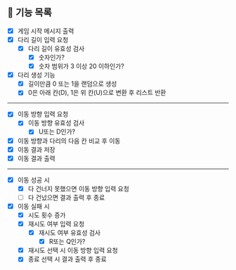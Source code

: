 ## 🎯 기능 목록
- [X] 게임 시작 메시지 출력
- [X] 다리 길이 입력 요청
    - [X] 다리 길이 유효성 검사
        - [X] 숫자인가?
        - [X] 숫자 범위가 3 이상 20 이하인가?
- [X] 다리 생성 기능
    - [X] 길이만큼 0 또는 1을 랜덤으로 생성
    - [X] 0은 아래 칸(D), 1은 위 칸(U)으로 변환 후 리스트 반환
---
- [X] 이동 방향 입력 요청
    - [X] 이동 방향 유효성 검사
        - [X] U또는 D인가?
- [X] 이동 방향과 다리의 다음 칸 비교 후 이동
- [X] 이동 결과 저장
- [X] 이동 결과 출력
---
- [X] 이동 성공 시
    - [X] 다 건너지 못했으면 이동 방향 입력 요청
    - [ ] 다 건넜으면 결과 출력 후 종료
- [X] 이동 실패 시
    - [X] 시도 횟수 증가
    - [X] 재시도 여부 입력 요청
        - [X] 재시도 여부 유효성 검사
            - [X] R또는 Q인가?
    - [X] 재시도 선택 시 이동 방향 입력 요청
    - [X] 종료 선택 시 결과 출력 후 종료